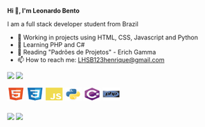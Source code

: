**Hi 👋, I'm Leonardo Bento**

I am a full stack developer student from Brazil

* 🔭 Working in projects using HTML, CSS, Javascript and Python
* 🌱 Learning PHP and C#
* 📖 Reading "Padrões de Projetos" - Erich Gamma
* 📫 How to reach me: LHSB123henrique@gmail.com

<div>
  <img height="180em" src="https://github-readme-stats.vercel.app/api?username=LHSB1234&show_icons=true&theme=dark&include_all_commits=true&count_private=true"/>
  <img height="180em" src="https://github-readme-stats.vercel.app/api/top-langs/?username=LHSB1234&layout=compact&langs_count=16&theme=dark"/>
</div>

<div style="display: inline_block"><br>
  <img align="center" alt="Leo-HTML" height="30" width="40" src="https://raw.githubusercontent.com/devicons/devicon/master/icons/html5/html5-original.svg">
  <img align="center" alt="Leo-CSS" height="30" width="40" src="https://raw.githubusercontent.com/devicons/devicon/master/icons/css3/css3-original.svg">
  <img align="center" alt="Leo-Js" height="30" width="40" src="https://raw.githubusercontent.com/devicons/devicon/master/icons/javascript/javascript-plain.svg">
  <img align="center" alt="Leo-Python" height="30" width="40" src="https://raw.githubusercontent.com/devicons/devicon/master/icons/python/python-original.svg">
  <img align="center" alt="Leo-Csharp" height="30" width="40" src="https://raw.githubusercontent.com/devicons/devicon/master/icons/csharp/csharp-original.svg">
  <img align="center" alt="Leo-Php" height="30" width="40" src="https://raw.githubusercontent.com/devicons/devicon/master/icons/php/php-original.svg">
</div>
  
##

<div>
  <a href = "mailto:LHSB123henrique@gmail.com"><img src="https://img.shields.io/badge/Gmail-D14836?style=for-the-badge&logo=gmail&logoColor=white" target="_blank"></a>
  <a href="https://www.linkedin.com/in/leonardo-henrique-da-silva-bento-95579a235" target="_blank"><img src="https://img.shields.io/badge/-LinkedIn-%230077B5?style=for-the-badge&logo=linkedin&logoColor=white" target="_blank"></a>   
</div>
